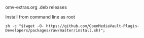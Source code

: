 omv-extras.org .deb releases

Install from command line as root
```shell
sh -c "$(wget -O- https://github.com/OpenMediaVault-Plugin-Developers/packages/raw/master/install.sh)";
```
